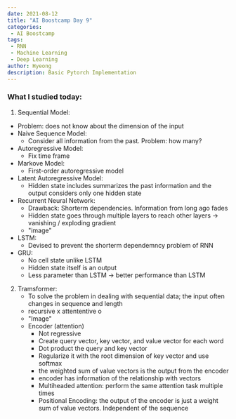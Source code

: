 ```yaml
---
date: 2021-08-12
title: "AI Boostcamp Day 9"
categories: 
 - AI Boostcamp
tags:
 - RNN
 - Machine Learning
 - Deep Learning
author: Hyeong
description: Basic Pytorch Implementation
---
```


### What I studied today:
1. Sequential Model:
- Problem: does not know about the dimension of the input
- Naive Sequence Model:
    - Consider all information from the past. Problem: how many?
- Autoregressive Model:
    - Fix time frame
- Markove Model:
    - First-order autoregressive model
- Latent Autoregressive Model:
    - Hidden state includes summarizes the past information and the output considers only one hidden state
- Recurrent Neural Network:
    - Drawback: Shorterm dependencies. Information from long ago fades
    - Hidden state goes through multiple layers to reach other layers -> vanishing / exploding gradient
    - "image"
- LSTM:
    - Devised to prevent the shorterm dependemncy problem of RNN
- GRU:
    - No cell state unlike LSTM
    - Hidden state itself is an output
    - Less parameter than LSTM -> better performance than LSTM
2. Tramsformer:
    - To solve the problem in dealing with sequential data; the input often changes in sequence and length
    - recursive x attententive o
    - "Image"
    - Encoder (attention)
        - Not regressive
        - Create query vector, key vector, and value vector for each word
        - Dot product the query and key vector
        - Regularize it with the root dimension of key vector and use softmax
        - the weighted sum of value vectors is the output from the encoder
        - encoder has information of the relationship with vectors
        - Multiheaded attention: perform the same attention task multiple times
        - Positional Encoding: the output of the encoder is just a weight sum of value vectors. Independent of the sequence


